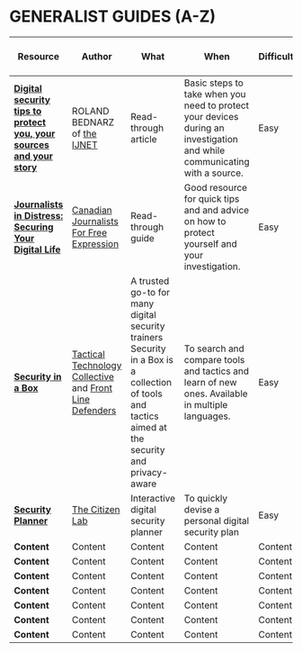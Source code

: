 # GENERALIST GUIDES (A-Z)

Resource | Author | What | When | Difficulty | Last recommended in
------------------ | ------------- | ------------- | ------------- | ------------- | -------------
**[Digital security tips to protect you, your sources and your story](https://ijnet.org/en/story/digital-security-tips-protect-you-your-sources-and-your-story)** | ROLAND BEDNARZ of [the IJNET](https://ijnet.org/en) | Read-through article | Basic steps to take when you need to protect your devices during an investigation and while communicating with a source. | Easy | Dec 2018
**[Journalists in Distress: Securing Your Digital Life](https://www.cjfe.org/journalists_in_distress_securing_your_digital_life)** | [Canadian Journalists For Free Expression](https://www.cjfe.org/) | Read-through guide | Good resource for quick tips and and advice on how to protect yourself and your investigation. | Easy | Dec 2018
**[Security in a Box](https://securityinabox.org/en/)** | [Tactical Technology Collective](https://tacticaltech.org/) and [Front Line Defenders](https://www.frontlinedefenders.org/) | A trusted go-to for many digital security trainers Security in a Box is a collection of tools and tactics aimed at the security and privacy-aware | To search and compare tools and tactics and learn of new ones. Available in multiple languages. | Easy | Dec 2018
**[Security Planner](https://securityplanner.org/#/)** | [The Citizen Lab](https://citizenlab.ca/) | Interactive digital security planner | To quickly devise a personal digital security plan | Easy | Dec 2018
**Content** | Content | Content | Content | Content | Content
**Content** | Content | Content | Content | Content | Content
**Content** | Content | Content | Content | Content | Content
**Content** | Content | Content | Content | Content | Content
**Content** | Content | Content | Content | Content | Content
**Content** | Content | Content | Content | Content | Content
**Content** | Content | Content | Content | Content | Content
